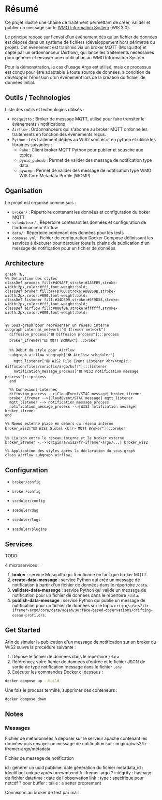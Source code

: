 # Résumé

Ce projet illustre une chaîne de traitement permettant de créer, valider et publier un message sur le [WMO Information System](https://community.wmo.int/en/activity-areas/wis/wis2-implementation) (WIS 2.0).

Le principe repose sur l'envoi d'un événement dès qu'un fichier de données est déposé dans un système de fichiers (développement hors périmètre du projet). Cet événement est transmis via un broker MQTT (Mosquitto) et capté par un ordonnanceur (Airflow), qui lance les traitements nécessaires pour générer et envoyer une notification au WMO Information System.

Pour la démonstration, le cas d'usage Argo est utilisé, mais ce processus est conçu pour être adaptable à toute source de données, à condition de développer l'émission d'un événement lors de la création du fichier de données initial.

## Outils / Technologies

Liste des outils et technologies utilisés :

- `Mosquitto` : Broker de message MQTT, utilisé pour faire trensiter le évènements / notifications
- `Airflow` : Ordonnanceurs qui s'abonne au broker MQTT ordonne les traitements en fonction des évènements reçus.
- `Python` : Les traitement dédiés au WIS2 sont écrit en python et utilise les librairies suivantes :
  - `Paho` : Client broker MQTT Python pour publier et souscire aux topics.
  - `pywis_pubsub` : Permet de valider des message de notification type data.
  - `pywcmp` : Permet de valider des message de notification type WMO WIS Core Metadata Profile (WCMP).

## Oganisation

Le projet est organisé comme suis :

- `broker/` : Répertoire contenant les données et configuration du boker MQTT
- `scheduleur/` : Répertoire contenant les données et configuration de l'ordonnanceur Airflow
- `data/` : Répertoire contenant des données pour les tests
- `compose.yml` : Fichier de configuration Docker Compose définissant les services à éxécuter pour dérouler toute la chaine de publication d'un message de notification pour un fichier de données.

## Architecture

```mermaid
graph TB;
%% Définition des styles
classDef process fill:#4C9AFF,stroke:#2A6FB5,stroke-width:2px,color:#fff,font-weight:bold;
classDef broker fill:#FFD700,stroke:#B8860B,stroke-width:2px,color:#000,font-weight:bold;
classDef listener fill:#34D399,stroke:#0F9D58,stroke-width:2px,color:#fff,font-weight:bold;
classDef airflow fill:#888f8a,stroke:#ffffff,stroke-width:2px,color:#000,font-weight:bold;


%% Sous-graph pour représenter un réseau interne
subgraph internal_network["🌐 Ifremer network"]
  diffusion_process["🟦 Diffusion process"]:::process
  broker_ifremer["🟨 MQTT BROKER"]:::broker

  %% Début du style pour Airflow
  subgraph airflow_subgraph["🛠️ Airflow scheduler"]
    mqtt_listener["🟩 WIS2 File Event Listener <br/>topic : diffusion/files/coriolis/argo/bufr"]:::listener
    notification_message_process["🟦 WIS2 notification message process"]:::process
  end
  
  %% Connexions internes
  diffusion_process -->|CloudEvent/STAC message| broker_ifremer
  broker_ifremer -->|CloudEvent/STAC message| mqtt_listener
  mqtt_listener --> notification_message_process
  notification_message_process -->|WIS2 notification message| broker_ifremer
end

%% Noeud externe placé en dehors du réseau interne
broker_wis2["🟨 WIS2 Global <br/> MQTT Broker"]:::broker

%% Liaison entre le réseau interne et le broker externe
broker_ifremer -.->|origin/a/wis2/fr-ifremer-argo/...| broker_wis2

%% Application des styles après la déclaration du sous-graph
class airflow_subgraph airflow;

```

## Configuration

- `broker/config`
- `broker/config`

- `sceduler/config`
- `sceduler/dag`
- `sceduler/logs`
- `sceduler/plugins`

## Services

TODO

4 microservices :

1. **broker** : service Mosquitto qui fonctionne en tant que broker MQTT.
2. **create-data-message** : service Python qui créé un message de notification à partir d'un fichier de données dans le répertoire `/data`.
3. **validate-data-message** : service Python qui valide un message de notification pour un fichier de données dans le répertoire `/data`.
4. **publish-data-message** : service Python qui publie un message de notification pour un fichier de données sur le topic `origin/a/wis2/fr-ifremer-argo/core/data/ocean/surface-based-observations/drifting-ocean-profilers`.

<!-- ## Metadata

Le projet démarre 5 services :

1. **broker** : service Mosquitto qui fonctionne en tant que broker MQTT.
2. **validate-metadata** : service Python qui valide fichier JSON de type **Core Metadata Profile** dans le répertoire `/data`.
3. **create-metadata-message** : service Python qui valide fichier JSON de type **Core Metadata Profile** dans le répertoire `/data`.
4. **validate-metadata-message** : service Python qui valide un message de notification à envoyer pour le fichier de métadonnées.
5. **publish-metadata** : service Python qui publie un message de notification pour les fichier de métadonnées sur le topic `origin/a/wis2/fr-ifremer-argo/metadata` après validation. -->

## Get Started

Afin de simuler la publication d'un message de notification sur un broker du WIS2 suivre la procédure suivante :

1. Dépose le fichier de données dans le repertoire `/data`
2. Référencez votre fichier de données d'entrée et le fichier JSON de sortie de type notification message dans le fichier `.env`
3. Exécuter les commandes Docker ci dessous :

```bash
docker compose up --build
```

Une fois le process terminé, supprimer des conteneurs :

```bash
docker compose down
```

## Notes

### Messages

Fichier de metadonnées à déposer sur le serveur apache contenant les données puis envoyer un message de notification sur : origin/a/wis2/fr-ifremer-argo/metadata

Fichier de message de notification

id : générer un uuid
pubtime: date génération du fichier
metadata_id : identifiant unique après urn:wmo:md:fr-ifremer-argo ?
intégrity : hashage du fichier
datetime : date de l'observation
link :
 type : specifique pour netcdf ? pour buffer :
 taille : a setter proprement

Connexion au broker de test par mail
